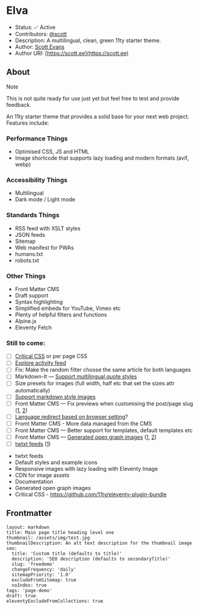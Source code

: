 # Elva

* Status: ✅ Active
* Contributors: [@scott](https://toot.scott.ee/@scott)
* Description: A multilingual, clean, green 11ty starter theme.
* Author: [Scott Evans](https://scott.ee)
* Author URI: [https://scott.ee](https://scott.ee)

## About

> [!NOTE]  
> This is not quite ready for use just yet but feel free to test and provide feedback.

An 11ty starter theme that provides a solid base for your next web project. Features include:

### Performance Things

* Optimised CSS, JS and HTML
* Image shortcode that supports lazy loading and modern formats (avif, webp)

### Accessibility Things

* Multilingual
* Dark mode / Light mode

### Standards Things

* RSS feed with XSLT styles
* JSON feeds
* Sitemap
* Web manifest for PWAs
* humans.txt 
* robots.txt

### Other Things

* Front Matter CMS
* Draft support
* Syntax highlighting
* Simplified embeds for YouTube, Vimeo etc
* Plenty of helpful filters and functions
* Alpine.js
* Eleventy Fetch

### Still to come:

- [ ] [Critical CSS](https://github.com/11ty/eleventy-plugin-bundle) or per page CSS
- [ ] [Explore activity feed](https://github.com/11ty/eleventy-activity-feed)
- [ ] Fix: Make the random filter choose the same article for both languages
- [ ] Markdown-It — [Support multilingual quote styles](https://github.com/markdown-it/markdown-it#init-with-presets-and-options)
- [ ] Size presets for images (full width, half etc that set the sizes attr automatically)
- [ ] [Support markdown style images](https://nhoizey.github.io/eleventy-plugin-images-responsiver/)
- [ ] Front Matter CMS — Fix previews when customising the post/page slug ([1](https://frontmatter.codes/docs/content-creation/placeholders#example-1), [2](https://frontmatter.codes/docs/custom-actions#content-script))
- [ ] [Language redirect based on browser setting](https://gitlab.com/florent_tassy/polyglot-tech-blog/-/blob/main/src/js/redirect.js)?
- [ ] Fromt Matter CMS - More data managed from the CMS
- [ ] Front Matter CMS — Better support for templates, default templates etc
- [ ] Front Matter CMS — [Generated open graph images](https://www.eliostruyf.com/generate-open-graph-preview-image-code-front-matter/) ([1](https://bnijenhuis.nl/notes/automatically-generate-open-graph-images-in-eleventy/), [2](https://bnijenhuis.nl/notes/automatically-generate-open-graph-images-in-eleventy/))
- [ ] [twtxt feeds](https://indieweb.org/twtxt) ([1](https://twtxt.readthedocs.io))

* twtxt feeds
* Default styles and example icons
* Responsive images with lazy loading with Eleventy Image
* CDN for image assets
* Documentation
* Generated open graph images
* Critical CSS - https://github.com/11ty/eleventy-plugin-bundle

## Frontmatter

```
layout: markdown
title: Main page title heading level one
thumbnail: /assets/img/test.jpg
thumbnailDescription: An alt text description for the thumbnail image
seo:
  title: 'Custom title (defaults to title)'
  description: 'SEO description (defaults to secondaryTitle)'
  slug: 'freedemo'
  changeFrequency: 'daily'
  sitemapPriority: '1.0'
  excludeFromSitemap: true
  noIndex: true
tags: 'page-demo'
draft: true
eleventyExcludeFromCollections: true
```
